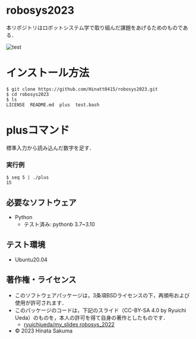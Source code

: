 # robosys2023

本リポジトリはロボットシステム学で取り組んだ課題をあげるためのものである．

![test](https://github.com/Hinatt0415/robosys2023/actions/workflows/test.yml/badge.svg)  

# インストール方法
```
$ git clone https://github.com/Hinatt0415/robosys2023.git  
$ cd robosys2023  
$ ls  
LICENSE  README.md  plus  test.bash  
```

# plusコマンド
標準入力から読み込んだ数字を足す．  
### 実行例
```
$ seq 5 | ./plus  
15
```
## 必要なソフトウェア
* Python
  * テスト済み: pythonb 3.7~3.10

## テスト環境
* Ubuntu20.04

## 著作権・ライセンス
* このソフトウェアパッケージは，3条項BSDライセンスの下，再頒布および使用が許可されます．
* このパッケージのコードは，下記のスライド（CC-BY-SA 4.0 by Ryuichi Ueda）のものを，本人の許可を得て自身の著作としたものです．
    * [ryuichiueda/my_slides robosys_2022](https://github.com/ryuichiueda/my_slides/tree/master/robosys_2022)
* © 2023 Hinata Sakuma
